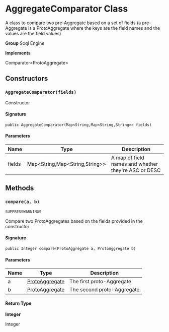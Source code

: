 # AggregateComparator Class

A class to compare two pre-Aggregate based on a set of fields 
(a pre-Aggregate is a ProtoAggregate where the keys are the field names and the values are the field values)

**Group** Soql Engine

**Implements**

Comparator&lt;ProtoAggregate&gt;

## Constructors
### `AggregateComparator(fields)`

Constructor

#### Signature
```apex
public AggregateComparator(Map<String,Map<String,String>> fields)
```

#### Parameters
| Name | Type | Description |
|------|------|-------------|
| fields | Map&lt;String,Map&lt;String,String&gt;&gt; | A map of field names and whether they&#x27;re ASC or DESC |

## Methods
### `compare(a, b)`

`SUPPRESSWARNINGS`

Compare two ProtoAggregates based on the fields provided in the constructor

#### Signature
```apex
public Integer compare(ProtoAggregate a, ProtoAggregate b)
```

#### Parameters
| Name | Type | Description |
|------|------|-------------|
| a | [ProtoAggregate](../utilities/ProtoAggregate.md) | The first proto-Aggregate |
| b | [ProtoAggregate](../utilities/ProtoAggregate.md) | The second proto-Aggregate |

#### Return Type
**Integer**

Integer